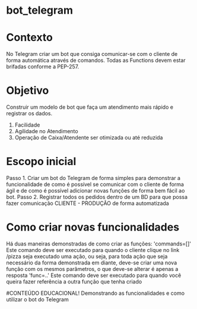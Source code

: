 # bot_telegram

# Contexto
No Telegram criar um bot que consiga comunicar-se com o cliente de forma automática através de comandos. Todas as Functions devem estar brifadas conforme a PEP-257.

# Objetivo
Construir um modelo de bot que faça um atendimento mais rápido e registrar os dados.
1. Facilidade
2. Agilidade no Atendimento
3. Operação de Caixa/Atendente ser otimizada ou até reduzida

# Escopo inicial
Passo 1. Criar um bot do Telegram de forma simples para demonstrar a funcionalidade de como é possível se comunicar com o cliente de forma ágil e de como é possível adicionar novas funções de forma bem fácil ao bot.
Passo 2. Registrar todos os pedidos dentro de um BD para que possa fazer comunicação CLIENTE - PRODUÇÃO de forma automatizada

# Como criar novas funcionalidades
Há duas maneiras demonstradas de como criar as funções:
'commands=[]'
Este comando deve ser executado para quando o cliente clique no link /pizza seja executado uma ação, ou seja, para toda ação que seja necessário da forma demonstrada em diante, deve-se criar uma nova função com os mesmos parâmetros, o que deve-se alterar é apenas a resposta
'func=..'
Este comando deve ser executado para quando você queira fazer referência a outra função que tenha criado 


#CONTEÚDO EDUCACIONAL! Demonstrando as funcionalidades e como utilizar o bot do Telegram

